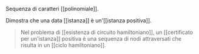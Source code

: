 Sequenza di caratteri [[polinomiale]].

Dimostra che una data [[istanza]] è un'[[istanza positiva]].

> Nel problema di [[esistenza di circuito hamiltoniano]], un [[certificato per un'istanza]] positiva è una sequenza di nodi attraversati che risulta in un [[ciclo hamiltoniano]].


